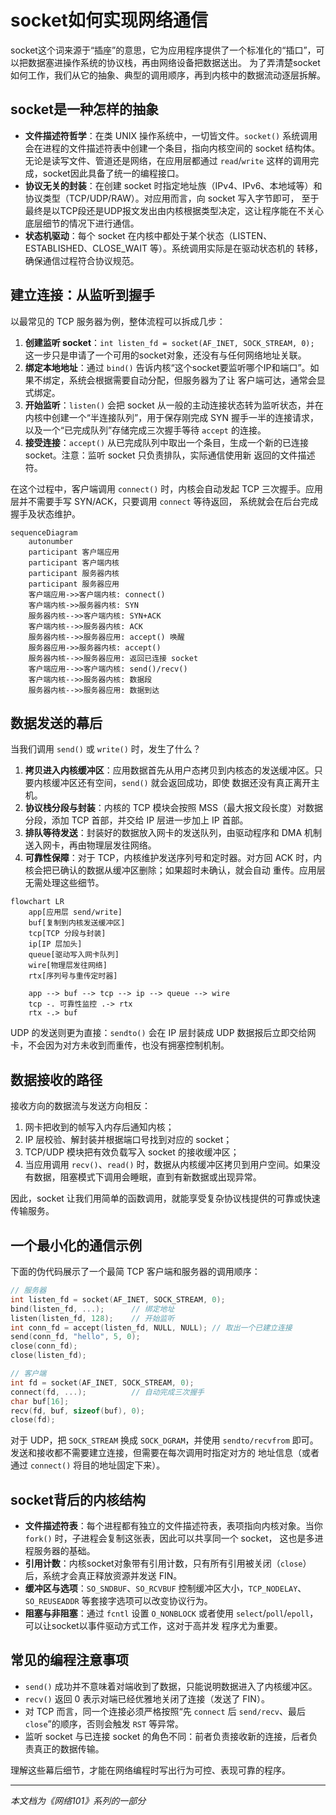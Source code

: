 # socket如何实现网络通信

socket这个词来源于“插座”的意思，它为应用程序提供了一个标准化的“插口”，可以把数据塞进操作系统的协议栈，再由网络设备把数据送出。
为了弄清楚socket如何工作，我们从它的抽象、典型的调用顺序，再到内核中的数据流动逐层拆解。

## socket是一种怎样的抽象

- **文件描述符哲学**：在类 UNIX 操作系统中，一切皆文件。`socket()` 系统调用会在进程的文件描述符表中创建一个条目，指向内核空间的
  socket 结构体。无论是读写文件、管道还是网络，在应用层都通过 `read`/`write` 这样的调用完成，socket因此具备了统一的编程接口。
- **协议无关的封装**：在创建 socket 时指定地址族（IPv4、IPv6、本地域等）和协议类型（TCP/UDP/RAW）。对应用而言，向 socket 写入字节即可，
  至于最终是以TCP段还是UDP报文发出由内核根据类型决定，这让程序能在不关心底层细节的情况下进行通信。
- **状态机驱动**：每个 socket 在内核中都处于某个状态（LISTEN、ESTABLISHED、CLOSE_WAIT 等）。系统调用实际是在驱动状态机的
  转移，确保通信过程符合协议规范。

## 建立连接：从监听到握手

以最常见的 TCP 服务器为例，整体流程可以拆成几步：

1. **创建监听 socket**：`int listen_fd = socket(AF_INET, SOCK_STREAM, 0);`
   这一步只是申请了一个可用的socket对象，还没有与任何网络地址关联。
2. **绑定本地地址**：通过 `bind()` 告诉内核“这个socket要监听哪个IP和端口”。如果不绑定，系统会根据需要自动分配，但服务器为了让
   客户端可达，通常会显式绑定。
3. **开始监听**：`listen()` 会把 socket 从一般的主动连接状态转为监听状态，并在内核中创建一个“半连接队列”，用于保存刚完成
   SYN 握手一半的连接请求，以及一个“已完成队列”存储完成三次握手等待 `accept` 的连接。
4. **接受连接**：`accept()` 从已完成队列中取出一个条目，生成一个新的已连接 socket。注意：监听 socket 只负责排队，实际通信使用新
   返回的文件描述符。

在这个过程中，客户端调用 `connect()` 时，内核会自动发起 TCP 三次握手。应用层并不需要手写 SYN/ACK，只要调用 `connect` 等待返回，
系统就会在后台完成握手及状态维护。

```mermaid
sequenceDiagram
    autonumber
    participant 客户端应用
    participant 客户端内核
    participant 服务器内核
    participant 服务器应用
    客户端应用->>客户端内核: connect()
    客户端内核->>服务器内核: SYN
    服务器内核-->>客户端内核: SYN+ACK
    客户端内核-->>服务器内核: ACK
    服务器内核-->>服务器应用: accept() 唤醒
    服务器应用->>服务器内核: accept()
    服务器内核-->>服务器应用: 返回已连接 socket
    客户端应用-->>客户端内核: send()/recv()
    客户端内核-->>服务器内核: 数据段
    服务器内核-->>服务器应用: 数据到达
```

## 数据发送的幕后

当我们调用 `send()` 或 `write()` 时，发生了什么？

1. **拷贝进入内核缓冲区**：应用数据首先从用户态拷贝到内核态的发送缓冲区。只要内核缓冲区还有空间，`send()` 就会返回成功，即使
   数据还没有真正离开主机。
2. **协议栈分段与封装**：内核的 TCP 模块会按照 MSS（最大报文段长度）对数据分段，添加 TCP 首部，并交给 IP 层进一步加上 IP 首部。
3. **排队等待发送**：封装好的数据放入网卡的发送队列，由驱动程序和 DMA 机制送入网卡，再由物理层发往网络。
4. **可靠性保障**：对于 TCP，内核维护发送序列号和定时器。对方回 ACK 时，内核会把已确认的数据从缓冲区删除；如果超时未确认，就会自动
   重传。应用层无需处理这些细节。

```mermaid
flowchart LR
    app[应用层 send/write]
    buf[复制到内核发送缓冲区]
    tcp[TCP 分段与封装]
    ip[IP 层加头]
    queue[驱动写入网卡队列]
    wire[物理层发往网络]
    rtx[序列号与重传定时器]

    app --> buf --> tcp --> ip --> queue --> wire
    tcp -. 可靠性监控 .-> rtx
    rtx -.> buf
```

UDP 的发送则更为直接：`sendto()` 会在 IP 层封装成 UDP 数据报后立即交给网卡，不会因为对方未收到而重传，也没有拥塞控制机制。

## 数据接收的路径

接收方向的数据流与发送方向相反：

1. 网卡把收到的帧写入内存后通知内核；
2. IP 层校验、解封装并根据端口号找到对应的 socket；
3. TCP/UDP 模块把有效负载写入 socket 的接收缓冲区；
4. 当应用调用 `recv()`、`read()` 时，数据从内核缓冲区拷贝到用户空间。如果没有数据，阻塞模式下调用会睡眠，直到有新数据或出现异常。

因此，socket 让我们用简单的函数调用，就能享受复杂协议栈提供的可靠或快速传输服务。

## 一个最小化的通信示例

下面的伪代码展示了一个最简 TCP 客户端和服务器的调用顺序：

```c
// 服务器
int listen_fd = socket(AF_INET, SOCK_STREAM, 0);
bind(listen_fd, ...);      // 绑定地址
listen(listen_fd, 128);    // 开始监听
int conn_fd = accept(listen_fd, NULL, NULL); // 取出一个已建立连接
send(conn_fd, "hello", 5, 0);
close(conn_fd);
close(listen_fd);

// 客户端
int fd = socket(AF_INET, SOCK_STREAM, 0);
connect(fd, ...);          // 自动完成三次握手
char buf[16];
recv(fd, buf, sizeof(buf), 0);
close(fd);
```

对于 UDP，把 `SOCK_STREAM` 换成 `SOCK_DGRAM`，并使用 `sendto/recvfrom` 即可。发送和接收都不需要建立连接，但需要在每次调用时指定对方的
地址信息（或者通过 `connect()` 将目的地址固定下来）。

## socket背后的内核结构

- **文件描述符表**：每个进程都有独立的文件描述符表，表项指向内核对象。当你 `fork()` 时，子进程会复制这张表，因此可以共享同一个 socket，
  这也是多进程服务器的基础。
- **引用计数**：内核socket对象带有引用计数，只有所有引用被关闭（`close`）后，系统才会真正释放资源并发送 FIN。
- **缓冲区与选项**：`SO_SNDBUF`、`SO_RCVBUF` 控制缓冲区大小，`TCP_NODELAY`、`SO_REUSEADDR` 等套接字选项可以改变协议行为。
- **阻塞与非阻塞**：通过 `fcntl` 设置 `O_NONBLOCK` 或者使用 `select`/`poll`/`epoll`，可以让socket以事件驱动方式工作，这对于高并发
  程序尤为重要。

## 常见的编程注意事项

- `send()` 成功并不意味着对端收到了数据，只能说明数据进入了内核缓冲区。
- `recv()` 返回 0 表示对端已经优雅地关闭了连接（发送了 FIN）。
- 对 TCP 而言，同一个连接必须严格按照“先 `connect` 后 `send/recv`、最后 `close`”的顺序，否则会触发 `RST` 等异常。
- 监听 socket 与已连接 socket 的角色不同：前者负责接收新的连接，后者负责真正的数据传输。

理解这些幕后细节，才能在网络编程时写出行为可控、表现可靠的程序。

---

*本文档为《网络101》系列的一部分*
